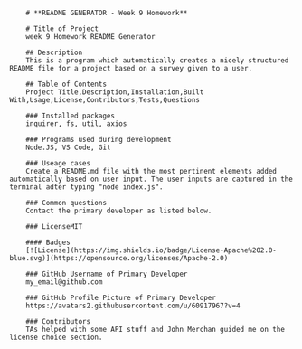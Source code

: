 
        # **README GENERATOR - Week 9 Homework**

        # Title of Project
        week 9 Homework README Generator
        
        ## Description    
        This is a program which automatically creates a nicely structured README file for a project based on a survey given to a user.
        
        ## Table of Contents
        Project Title,Description,Installation,Built With,Usage,License,Contributors,Tests,Questions
        
        ### Installed packages 
        inquirer, fs, util, axios

        ### Programs used during development
        Node.JS, VS Code, Git

        ### Useage cases 
        Create a README.md file with the most pertinent elements added automatically based on user input. The user inputs are captured in the terminal adter typing "node index.js".

        ### Common questions
        Contact the primary developer as listed below.
        
        ### LicenseMIT

        #### Badges
        [![License](https://img.shields.io/badge/License-Apache%202.0-blue.svg)](https://opensource.org/licenses/Apache-2.0)
        
        ### GitHub Username of Primary Developer
        my_email@github.com

        ### GitHub Profile Picture of Primary Developer
        https://avatars2.githubusercontent.com/u/60917967?v=4

        ### Contributors
        TAs helped with some API stuff and John Merchan guided me on the license choice section.
    
